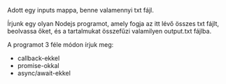 Adott egy inputs mappa, benne valamennyi txt fájl.

Írjunk egy olyan Nodejs programot, amely fogja az itt lévő összes txt fájlt, beolvassa őket, és a tartalmukat összefűzi valamilyen output.txt fájlba.

A programot 3 féle módon írjuk meg:
- callback-ekkel
- promise-okkal
- async/await-ekkel